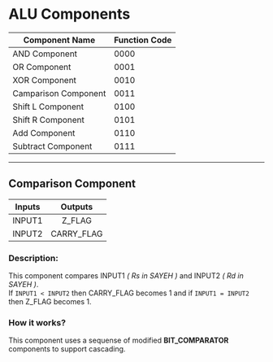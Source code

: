 # ALU Components


|Component Name|Function Code|
|--------------|-------------|
|AND Component|0000|
|OR Component|0001|
|XOR Component|0010|
|Camparison Component|0011|
|Shift L Component|0100|
|Shift R Component|0101|
|Add Component|0110|
|Subtract Component|0111|

<hr>

## Comparison Component
|Inputs|Outputs|
| :---: | :---: |
|INPUT1|Z_FLAG|
|INPUT2|CARRY_FLAG|

### Description:
This component compares INPUT1 _( Rs in SAYEH )_ and INPUT2 _( Rd in SAYEH )_.  
If `INPUT1 < INPUT2` then CARRY\_FLAG becomes 1 and if `INPUT1 = INPUT2` then Z\_FLAG becomes 1.
### How it works?
This component uses a sequense of modified **BIT_COMPARATOR** components to support cascading.